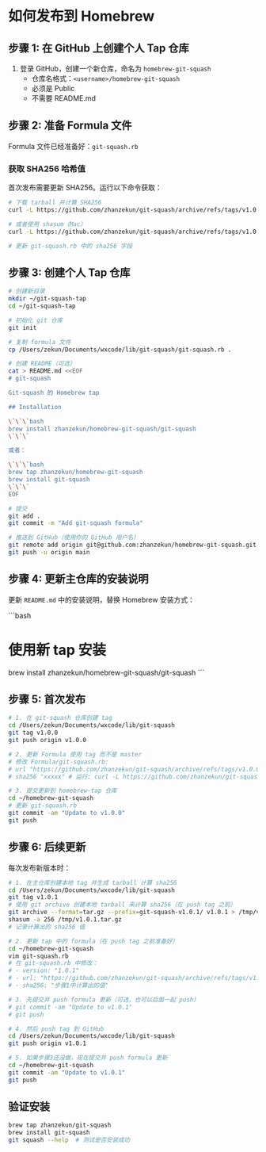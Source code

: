 # 如何发布到 Homebrew

## 步骤 1: 在 GitHub 上创建个人 Tap 仓库

1. 登录 GitHub，创建一个新仓库，命名为 `homebrew-git-squash`
   - 仓库名格式：`<username>/homebrew-git-squash`
   - 必须是 Public
   - 不需要 README.md

## 步骤 2: 准备 Formula 文件

Formula 文件已经准备好：`git-squash.rb`

### 获取 SHA256 哈希值

首次发布需要更新 SHA256。运行以下命令获取：

```bash
# 下载 tarball 并计算 SHA256
curl -L https://github.com/zhanzekun/git-squash/archive/refs/tags/v1.0.0.tar.gz | sha256sum

# 或者使用 shasum（Mac）
curl -L https://github.com/zhanzekun/git-squash/archive/refs/tags/v1.0.0.tar.gz | shasum -a 256

# 更新 git-squash.rb 中的 sha256 字段
```

## 步骤 3: 创建个人 Tap 仓库

```bash
# 创建新目录
mkdir ~/git-squash-tap
cd ~/git-squash-tap

# 初始化 git 仓库
git init

# 复制 formula 文件
cp /Users/zekun/Documents/wxcode/lib/git-squash/git-squash.rb .

# 创建 README（可选）
cat > README.md <<EOF
# git-squash

Git-squash 的 Homebrew tap

## Installation

\`\`\`bash
brew install zhanzekun/homebrew-git-squash/git-squash
\`\`\`

或者：

\`\`\`bash
brew tap zhanzekun/homebrew-git-squash
brew install git-squash
\`\`\`
EOF

# 提交
git add .
git commit -m "Add git-squash formula"

# 推送到 GitHub（使用你的 GitHub 用户名）
git remote add origin git@github.com:zhanzekun/homebrew-git-squash.git
git push -u origin main
```

## 步骤 4: 更新主仓库的安装说明

更新 `README.md` 中的安装说明，替换 Homebrew 安装方式：

\`\`\`bash
# 使用新 tap 安装
brew install zhanzekun/homebrew-git-squash/git-squash
\`\`\`

## 步骤 5: 首次发布

```bash
# 1. 在 git-squash 仓库创建 tag
cd /Users/zekun/Documents/wxcode/lib/git-squash
git tag v1.0.0
git push origin v1.0.0

# 2. 更新 Formula 使用 tag 而不是 master
# 修改 Formula/git-squash.rb:
# url "https://github.com/zhanzekun/git-squash/archive/refs/tags/v1.0.0.tar.gz"
# sha256 "xxxxx" # 运行: curl -L https://github.com/zhanzekun/git-squash/archive/refs/tags/v1.0.0.tar.gz | sha256sum

# 3. 提交更新到 homebrew-tap 仓库
cd ~/homebrew-git-squash
# 更新 git-squash.rb
git commit -am "Update to v1.0.0"
git push
```

## 步骤 6: 后续更新

每次发布新版本时：

```bash
# 1. 在主仓库创建本地 tag 并生成 tarball 计算 sha256
cd /Users/zekun/Documents/wxcode/lib/git-squash
git tag v1.0.1
# 使用 git archive 创建本地 tarball 来计算 sha256（在 push tag 之前）
git archive --format=tar.gz --prefix=git-squash-v1.0.1/ v1.0.1 > /tmp/v1.0.1.tar.gz
shasum -a 256 /tmp/v1.0.1.tar.gz
# 记录计算出的 sha256 值

# 2. 更新 tap 中的 formula（在 push tag 之前准备好）
cd ~/homebrew-git-squash
vim git-squash.rb
# 在 git-squash.rb 中修改：
# - version: "1.0.1"
# - url: "https://github.com/zhanzekun/git-squash/archive/refs/tags/v1.0.1.tar.gz"
# - sha256: "步骤1中计算出的值"

# 3. 先提交并 push formula 更新（可选，也可以后面一起 push）
# git commit -am "Update to v1.0.1"
# git push

# 4. 然后 push tag 到 GitHub
cd /Users/zekun/Documents/wxcode/lib/git-squash
git push origin v1.0.1

# 5. 如果步骤3还没做，现在提交并 push formula 更新 
cd ~/homebrew-git-squash
git commit -am "Update to v1.0.1"
git push
```

## 验证安装

```bash
brew tap zhanzekun/git-squash
brew install git-squash
git squash --help  # 测试是否安装成功
```

